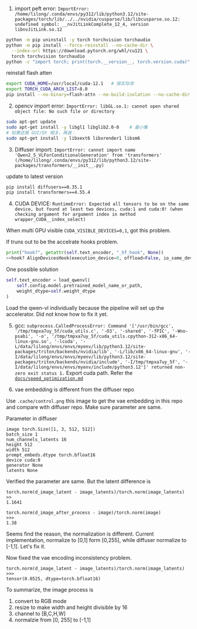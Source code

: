 1. import peft error: `ImportError: /home/lilong/.conda/envs/py312/lib/python3.12/site-packages/torch/lib/../../nvidia/cusparse/lib/libcusparse.so.12: undefined symbol: __nvJitLinkComplete_12_4, version libnvJitLink.so.12`

```bash
python -m pip uninstall -y torch torchvision torchaudio
python -m pip install --force-reinstall --no-cache-dir \
  --index-url https://download.pytorch.org/whl/cu121 \
  torch torchvision torchaudio
python -c "import torch; print(torch.__version__, torch.version.cuda)"
```
reinstall flash atten
```bash
export CUDA_HOME=/usr/local/cuda-12.1   # 按实际改
export TORCH_CUDA_ARCH_LIST=8.0
pip install --no-binary=flash-attn --no-build-isolation --no-cache-dir -v --force-reinstall flash-attn==<match you torch version>
```

2. opencv import error: `ImportError: libGL.so.1: cannot open shared object file: No such file or directory`

```bash
sudo apt-get update
sudo apt-get install -y libgl1 libglib2.0-0    # 最小集
# 如果还报 GUI/Qt 相关，再装：
sudo apt-get install -y libxext6 libxrender1 libsm6
```

3. Diffuser import: `ImportError: cannot import name 'Qwen2_5_VLForConditionalGeneration' from 'transformers' (/home/lilong/.conda/envs/py312/lib/python3.12/site-packages/transformers/__init__.py)`

update to latest version
```bash
pip install diffusers==0.35.1
pip install transformers==4.55.4
```

4. CUDA DEVICE: `RuntimeError: Expected all tensors to be on the same device, but found at least two devices, cuda:1 and cuda:0! (when checking argument for argument index in method wrapper_CUDA__index_select)`

When multi GPU visible `CUDA_VISIBLE_DEVICES=0,1`, got this problem.

If truns out to be the accelrate hooks problem.
```python
print("hook?", getattr(self.text_encoder, "_hf_hook", None))
>>hook? AlignDevicesHook(execution_device=0, offload=False, io_same_device=True, offload_buffers=False, place_submodules=True, skip_keys='past_key_values')
```

One possible solution
```python
self.text_encoder = load_qwenvl(
    self.config.model.pretrained_model_name_or_path,
    weight_dtype=self.weight_dtype
)
```
Load the qwen-vl individually because the pipeline will set up the accelerator. Did not know how to fix it yet.

5. gcc: `subprocess.CalledProcessError: Command '['/usr/bin/gcc', '/tmp/tmpxa7uy_5f/cuda_utils.c', '-O3', '-shared', '-fPIC', '-Wno-psabi', '-o', '/tmp/tmpxa7uy_5f/cuda_utils.cpython-312-x86_64-linux-gnu.so', '-lcuda', '-L/data/lilong/envs/envs/myenv/lib/python3.12/site-packages/triton/backends/nvidia/lib', '-L/lib/x86_64-linux-gnu', '-I/data/lilong/envs/envs/myenv/lib/python3.12/site-packages/triton/backends/nvidia/include', '-I/tmp/tmpxa7uy_5f', '-I/data/lilong/envs/envs/myenv/include/python3.12']' returned non-zero exit status 1.`
Export cuda path. Refer the [`docs/speed_optimization.md`](docs/speed_optimization.md)

6. vae embedding is different from the diffuser repo

Use `.cache/control.png` this image to get the vae embedding in this repo and compare with diffuser repo. Make sure parameter are same.

Parameter in diffuser
```
image torch.Size([1, 3, 512, 512])
batch_size 1
num_channels_latents 16
height 512
width 512
prompt_embeds.dtype torch.bfloat16
device cuda:0
generator None
latents None
```

Verified the parameter are same. But the latent difference is
```
torch.norm(d_image_latent - image_latents)/torch.norm(image_latents)
>>
1.1641
```

```
torch.norm(d_image_after_process - image)/torch.norm(image)
>>>
1.38
```

Seems find the reason, the normalization is different. Current implementation, normalize to [0,1] form [0,255], while diffuser normalize to [-1,1]. Let's fix it.

Now fixed the vae encoding inconsistency problem.
```
torch.norm(d_image_latent - image_latents)/torch.norm(image_latents)
>>>
tensor(0.0525, dtype=torch.bfloat16)
```

To summarize, the image process is
1. convert to RGB mode
2. resize to make width and height divisible by 16
3. channel to [B,C,H,W]
4. normalzie from [0, 255] to [-1,1]